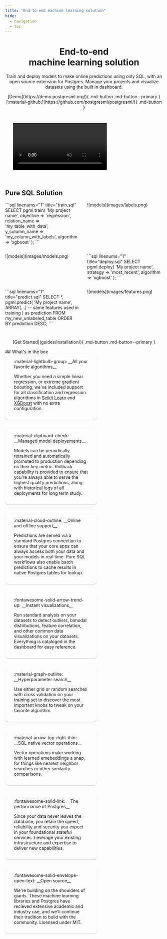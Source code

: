 ```yaml
---
title: "End-to-end machine learning solution"
hide:
  - navigation
  - toc
---
```


<style>
:root {
  --shadow-2: rgba(0,0,0,0.25);
}

.md-typeset h1 {
  font-size: 3em;
  font-weight: 700;
  margin-bottom: -1rem;
  max-width: 80em; 
}

.md-typeset p.subtitle {
  font-weight: 100;
  margin: 2em;
  max-width: 80em; 
}

.md-typeset img {
  margin: 0;
  border-radius: 10px;
}

.md-grid {
  max-width: 100em; 
}

video, img {
  max-width: 90%;
  margin: 2em 5%;
}

.grid {
  display: flex;
  gap: 5%;
  flex-direction: row;
  max-width: 100%;
  flex-wrap: wrap;
}

.grid .card img {
    box-shadow: 0 1px 2px var(--shadow-2);
}
.grid .card {
  width: 47%;
  padding: 1em 2em;
  border-radius: 10px;
  box-shadow: 0 1px 2px var(--shadow-2);
  overflow: auto;
  margin-bottom: 2em;
  transition: transform .2s;
}
.grid .card:hover {
  transform: scale(1.025);
  box-shadow: 1px 2px 4px var(--shadow-2);
}
.bare .card {
  padding: 0;
  border-radius: 0px;
  box-shadow: initial;
}
.bare .card:hover {
  box-shadow: initial;
}
@media only screen and (max-width: 690px) {
  .grid .card { width: 100%; }
  .bare .card:nth-child(3) { order: 4; }
  .bare .card:nth-child(4) { order: 3; }
}
</style>

<h1 align="center">End-to-end<br/>machine learning solution</h1>

<p align="center" class="subtitle">
    Train and deploy models to make online predictions using only SQL, with an open source extension for Postgres. Manage your projects and visualize datasets using the built in dashboard.
</p>

<p align="center" markdown>
  [Demo](https://demo.postgresml.org/){ .md-button .md-button--primary }
  [:material-github:](https://github.com/postgresml/postgresml/){ .md-button }
</p>

<video autoplay loop muted>
  <source src="images/demo.webm" type="video/webm">
  <source src="images/demo.mp4" type="video/mp4">
  <img src="images/console.png" alt="PostgresML in practice" loading="lazy">
</video>

## Pure SQL Solution

<div class="grid bare" markdown>
  <div class="card" markdown>
```sql linenums="1" title="train.sql"
SELECT pgml.train(
  'My project name', 
  objective => 'regression',
  relation_name => 'my_table_with_data',
  y_column_name => 'my_column_with_labels',
  algorithm => 'xgboost' 
);
```
  </div>


  <div class="card" markdown>
![models](images/labels.png)
  </div>

  <div class="card" markdown>
![models](images/models.png)
  </div>

  <div class="card" markdown>
```sql linenums="1" title="deploy.sql"
SELECT pgml.deploy(
  'My project name', 
  strategy => 'most_recent',
  algorithm => 'xgboost'
);
```
  </div>

  <div class="card" markdown>
```sql linenums="1" title="predict.sql"
SELECT *, pgml.predict(
  'My project name', 
  ARRAY[...] -- same features used in training
  ) as prediction
FROM my_new_unlabeled_table
ORDER BY prediction DESC;
```
  </div>

  <div class="card" markdown>
![models](images/features.png)
  </div>
</div>

<p align="center" markdown>
  [Get Started](guides/installation/){ .md-button .md-button--primary }
</p>
## What's in the box

<div class="grid" markdown>
  <div class="card" markdown>
:material-lightbulb-group:
__All your favorite algorithms__

Whether you need a simple linear regression, or extreme gradient boosting, we've included support for all classification and regression algorithms in [Scikit Learn](https://scikit-learn.org/) and [XGBoost](https://xgboost.readthedocs.io/) with no extra configuration.
  </div>
  <div class="card" markdown>
:material-clipboard-check:
__Managed model deployements__

Models can be periodically retrained and automatically promoted to production depending on their key metric. Rollback capability is provided to ensure that you're always able to serve the highest quality predictions, along with historical logs of all deployments for long term study.
  </div>
  <div class="card" markdown>
:material-cloud-outline:
__Online and offline support__

Predictions are served via a standard Postgres connection to ensure that your core apps can always access both your data and your models in real time. Pure SQL workflows also enable batch predictions to cache results in native Postgres tables for lookup.
  </div>
  <div class="card" markdown>
:fontawesome-solid-arrow-trend-up:
__Instant visualizations__

Run standard analysis on your datasets to detect outliers, bimodal distributions, feature correlation, and other common data visualizations on your datasets. Everything is cataloged in the dashboard for easy reference.
  </div>
  <div class="card" markdown>
:material-graph-outline:
__Hyperparameter search__

Use either grid or random searches with cross validation on your training set to discover the most important knobs to tweak on your favorite algorithm.
  </div>
  <div class="card" markdown>
:material-arrow-top-right-thin:
__SQL native vector operations__

Vector operations make working with learned emebeddings a snap, for things like nearest neighbor searches or other similarity comparisons.
  </div>
  <div class="card" markdown>
:fontawesome-solid-link:
__The performance of Postgres__

Since your data never leaves the database, you retain the speed, reliability and security you expect in your foundational stateful services. Leverage your existing infrastructure and expertise to deliver new capabilities.
  </div>
  <div class="card" markdown>
:fontawesome-solid-envelope-open-text:
__Open source__

We're building on the shoulders of giants. These machine learning libraries and Postgres have recieved extensive academic and industry use, and we'll continue their tradition to build with the community. Licensed under MIT.
  </div>
</div>

